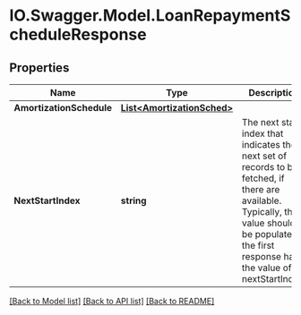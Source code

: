 # IO.Swagger.Model.LoanRepaymentScheduleResponse
## Properties

Name | Type | Description | Notes
------------ | ------------- | ------------- | -------------
**AmortizationSchedule** | [**List&lt;AmortizationSched&gt;**](AmortizationSched.md) |  | [optional] 
**NextStartIndex** | **string** | The next start index that indicates the next set of records to be fetched, if there are available. Typically, this value should be populated if the first response has the value of nextStartIndex. | [optional] 

[[Back to Model list]](../README.md#documentation-for-models) [[Back to API list]](../README.md#documentation-for-api-endpoints) [[Back to README]](../README.md)

